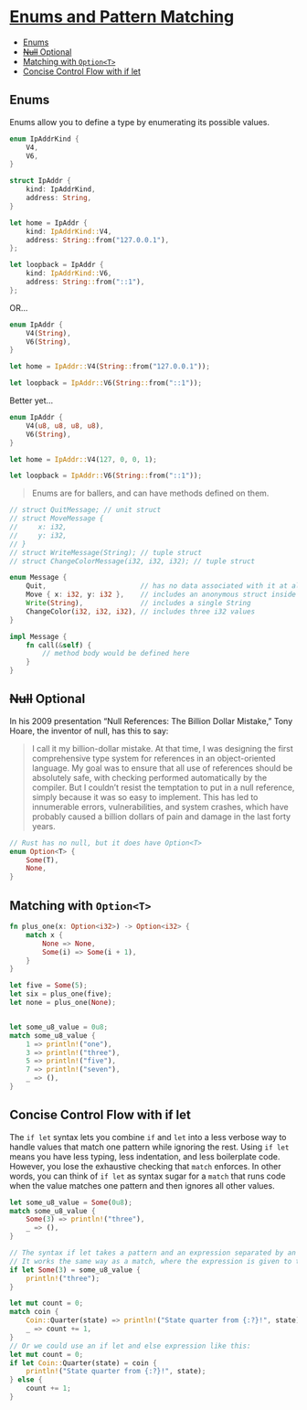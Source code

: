 # [Enums and Pattern Matching](https://doc.rust-lang.org/book/second-edition/ch06-00-enums.html)

<!-- TOC -->

  - [Enums](#enums)
  - [~~Null~~ Optional](#null-optional)
  - [Matching with `Option<T>`](#matching-with-optiont)
  - [Concise Control Flow with if let](#concise-control-flow-with-if-let)

<!-- /TOC -->

## Enums
Enums allow you to define a type by enumerating its possible values.

```rust
enum IpAddrKind {
    V4,
    V6,
}

struct IpAddr {
    kind: IpAddrKind,
    address: String,
}

let home = IpAddr {
    kind: IpAddrKind::V4,
    address: String::from("127.0.0.1"),
};

let loopback = IpAddr {
    kind: IpAddrKind::V6,
    address: String::from("::1"),
};
```

OR...

```rust
enum IpAddr {
    V4(String),
    V6(String),
}

let home = IpAddr::V4(String::from("127.0.0.1"));

let loopback = IpAddr::V6(String::from("::1"));
```

Better yet...

```rust
enum IpAddr {
    V4(u8, u8, u8, u8),
    V6(String),
}

let home = IpAddr::V4(127, 0, 0, 1);

let loopback = IpAddr::V6(String::from("::1"));
```

> Enums are for ballers, and can have methods defined on them.

```rust
// struct QuitMessage; // unit struct
// struct MoveMessage {
//     x: i32,
//     y: i32,
// }
// struct WriteMessage(String); // tuple struct
// struct ChangeColorMessage(i32, i32, i32); // tuple struct

enum Message {
    Quit,                       // has no data associated with it at all
    Move { x: i32, y: i32 },    // includes an anonymous struct inside it
    Write(String),              // includes a single String
    ChangeColor(i32, i32, i32), // includes three i32 values
}

impl Message {
    fn call(&self) {
        // method body would be defined here
    }
}
```


## ~~Null~~ Optional

In his 2009 presentation “Null References: The Billion Dollar Mistake,” Tony Hoare, the inventor of null, has this to say:
> I call it my billion-dollar mistake. At that time, I was designing the first comprehensive type system for references in an object-oriented language. My goal was to ensure that all use of references should be absolutely safe, with checking performed automatically by the compiler. But I couldn’t resist the temptation to put in a null reference, simply because it was so easy to implement. This has led to innumerable errors, vulnerabilities, and system crashes, which have probably caused a billion dollars of pain and damage in the last forty years.

```rust
// Rust has no null, but it does have Option<T>
enum Option<T> {
    Some(T),
    None,
}
```

## Matching with `Option<T>`

```rust
fn plus_one(x: Option<i32>) -> Option<i32> {
    match x {
        None => None,
        Some(i) => Some(i + 1),
    }
}

let five = Some(5);
let six = plus_one(five);
let none = plus_one(None);


let some_u8_value = 0u8;
match some_u8_value {
    1 => println!("one"),
    3 => println!("three"),
    5 => println!("five"),
    7 => println!("seven"),
    _ => (),
}
```

## Concise Control Flow with if let

The `if let` syntax lets you combine `if` and `let` into a less verbose way to handle values that match one pattern while ignoring the rest.
Using `if let` means you have less typing, less indentation, and less boilerplate code. However, you lose the exhaustive checking that `match` enforces. 
In other words, you can think of `if let` as syntax sugar for a `match` that runs code when the value matches one pattern and then ignores all other values.

```rust
let some_u8_value = Some(0u8);
match some_u8_value {
    Some(3) => println!("three"),
    _ => (),
}

// The syntax if let takes a pattern and an expression separated by an =. 
// It works the same way as a match, where the expression is given to the match and the pattern is its first arm.
if let Some(3) = some_u8_value {
    println!("three");
}

let mut count = 0;
match coin {
    Coin::Quarter(state) => println!("State quarter from {:?}!", state),
    _ => count += 1,
}
// Or we could use an if let and else expression like this:
let mut count = 0;
if let Coin::Quarter(state) = coin {
    println!("State quarter from {:?}!", state);
} else {
    count += 1;
}

```
